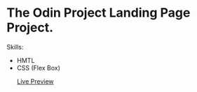 <h1>The Odin Project Landing Page Project.</h1>

<p>
  Skills:
  <ul>
  <li>HMTL</li>
  <li>CSS (Flex Box)</li>
</p>
  
  <a href=mikecalo.github.io/landing-page>Live Preview</a>

